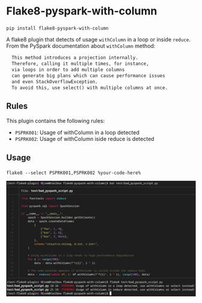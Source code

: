 # Flake8-pyspark-with-column

`pip install flake8-pyspark-with-column`

A flake8 plugin that detects of usage `withColumn` in a loop or inside `reduce`. From the PySpark documentation about `withColumn` method:

```
  This method introduces a projection internally.
  Therefore, calling it multiple times, for instance,
  via loops in order to add multiple columns
  can generate big plans which can cause performance issues
  and even StackOverflowException.
  To avoid this, use select() with multiple columns at once.
```

## Rules
This plugin contains the following rules:

- `PSPRK001`: Usage of withColumn in a loop detected
- `PSPRK002`: Usage of withColumn iside reduce is detected

## Usage

`flake8 --select PSPRK001,PSPRK002 %your-code-here%`

![screenshot of how it works](/static/usage.png)
